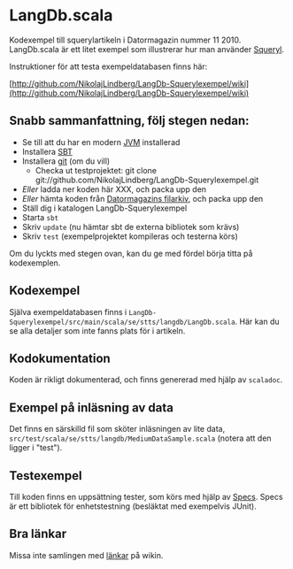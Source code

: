 # LangDb.scala 

Kodexempel till squerylartikeln i Datormagazin nummer 11
2010. LangDb.scala är ett litet exempel som illustrerar hur man
använder [Squeryl](http://squeryl.org).

Instruktioner för att testa exempeldatabasen finns här:

[http://github.com/NikolajLindberg/LangDb-Squerylexempel/wiki](http://github.com/NikolajLindberg/LangDb-Squerylexempel/wiki)

## Snabb sammanfattning, följ stegen nedan:


* Se till att du har en modern [JVM](http://java.com) installerad 
* Installera [SBT](http://code.google.com/p/simple-build-tool/)
* Installera [git](http://git-scm.com/) (om du vill)
    * Checka ut testprojektet:
          git clone git://github.com/NikolajLindberg/LangDb-Squerylexempel.git
* _Eller_ ladda ner koden här XXX, och packa upp den 
* _Eller_ hämta koden från [Datormagazins filarkiv](http://www.datormagazin.se/filer/), och packa upp den
* Ställ dig i katalogen LangDb-Squerylexempel
* Starta `sbt`
* Skriv `update` (nu hämtar sbt de externa bibliotek som krävs)
* Skriv `test` (exempelprojektet kompileras och testerna körs)

Om du lyckts med stegen ovan, kan du ge med fördel börja titta på
kodexemplen.

## Kodexempel

Själva exempeldatabasen finns i
`LangDb-Squerylexempel/src/main/scala/se/stts/langdb/LangDb.scala`. Här
kan du se alla detaljer som inte fanns plats för i artikeln.

## Kodokumentation 

Koden är rikligt dokumenterad, och finns genererad med hjälp av
`scaladoc`.

## Exempel på inläsning av data

Det finns en särskilld fil som sköter inläsningen av lite data,
`src/test/scala/se/stts/langdb/MediumDataSample.scala` (notera att den
ligger i "test").

## Testexempel

Till koden finns en uppsättning tester, som körs med hjälp av
[Specs](http://code.google.com/p/specs/). Specs är ett bibliotek för
enhetstestning (besläktat med exempelvis JUnit).


## Bra länkar

Missa inte samlingen med [länkar](http://github.com/NikolajLindberg/LangDb-Squerylexempel/wiki/L%C3%A4nkar) på wikin.

